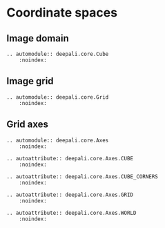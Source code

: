 # Coordinate spaces

## Image domain

```{eval-rst}
.. automodule:: deepali.core.Cube
    :noindex:
```

## Image grid

```{eval-rst}
.. automodule:: deepali.core.Grid
    :noindex:
```

## Grid axes

```{eval-rst}
.. automodule:: deepali.core.Axes
    :noindex:

.. autoattribute:: deepali.core.Axes.CUBE
    :noindex:

.. autoattribute:: deepali.core.Axes.CUBE_CORNERS
    :noindex:

.. autoattribute:: deepali.core.Axes.GRID
    :noindex:

.. autoattribute:: deepali.core.Axes.WORLD
    :noindex:
```
